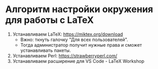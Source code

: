# Алгоритм настройки окружения для работы с LaTeX

1. Устанавливаем LaTeX: https://miktex.org/download
    - Вжно: ткнуть галочку "Для всех пользователей".
    - Тогда администратор получит нужные права и сможет устанавливать пакеты.
2. Устанавливаем Perl: https://strawberryperl.com/
3. Устанавливаем расширение для VS Code - LaTeX Workshop